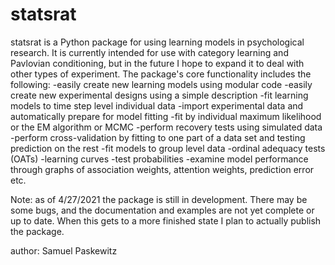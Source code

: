# statsrat

statsrat is a Python package for using learning models in psychological research.
It is currently intended for use with category learning and Pavlovian conditioning, but 
in the future I hope to expand it to deal with other types of experiment.
The package's core functionality includes the following:
-easily create new learning models using modular code
-easily create new experimental designs using a simple description
-fit learning models to time step level individual data
    -import experimental data and automatically prepare for model fitting
    -fit by individual maximum likelihood or the EM algorithm or MCMC
    -perform recovery tests using simulated data
    -perform cross-validation by fitting to one part of a data set and testing prediction on the rest
-fit models to group level data
    -ordinal adequacy tests (OATs)
    -learning curves
    -test probabilities
-examine model performance through graphs of association weights, attention weights, prediction error etc.

Note: as of 4/27/2021 the package is still in development.  There may be some bugs, and the documentation
and examples are not yet complete or up to date.  When this gets to a more finished state I plan to
actually publish the package.

author: Samuel Paskewitz
